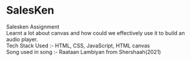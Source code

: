 # SalesKen
Salesken Assignment </br>
Learnt a lot about canvas and how could we effectively use it to build an audio player. <br/>
Tech Stack Used :- HTML, CSS, JavaScript, HTML canvas <br/>
Song used in song :- Raataan Lambiyan from Shershaah(2021) 

